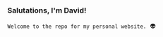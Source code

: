 ### Salutations, I'm David! 

<samp>

`Welcome to the repo for my personal website.` :alien:

</samp>